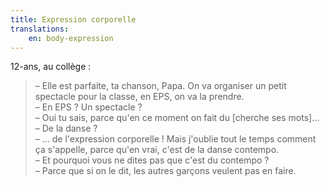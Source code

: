 ```yaml
---
title: Expression corporelle
translations:
    en: body-expression
---
```


12-ans, au collège :

> – Elle est parfaite, ta chanson, Papa. On va organiser un petit spectacle pour la classe, en EPS, on va la prendre.  
> – En EPS ? Un spectacle ?  
> – Oui tu sais, parce qu'en ce moment on fait du [cherche ses mots]…  
> – De la danse ?  
> – … de l'expression corporelle ! Mais j'oublie tout le temps comment ça s'appelle, parce qu'en vrai, c'est de la danse contempo.  
> – Et pourquoi vous ne dites pas que c'est du contempo ?  
> – Parce que si on le dit, les autres garçons veulent pas en faire.
